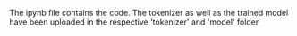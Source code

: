 The ipynb file contains the code. The tokenizer as well as the trained model have been uploaded in the respective 'tokenizer' and 'model' folder
